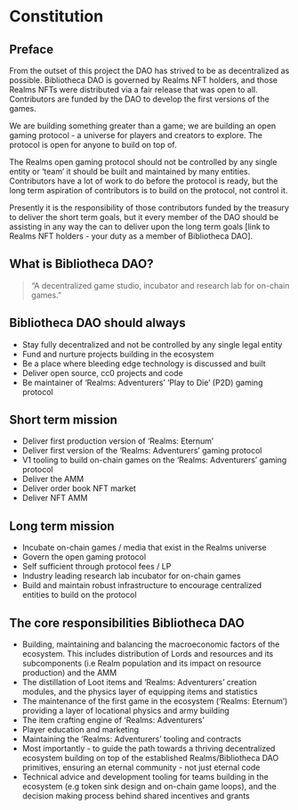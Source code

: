 # Constitution

## Preface

From the outset of this project the DAO has strived to be as decentralized as possible.  Bibliotheca DAO is governed by Realms NFT holders, and those Realms NFTs were distributed via a fair release that was open to all. Contributors are funded by the DAO to develop the first versions of the games.

We are building something greater than a game; we are building an open gaming protocol - a universe for players and creators to explore. The protocol is open for anyone to build on top of. 

The Realms open gaming protocol should not be controlled by any single entity or ‘team’ it should be built and maintained by many entities.  Contributors have a lot of work to do before the protocol is ready, but the long term aspiration of contributors is to build on the protocol, not control it.

Presently it is the responsibility of those contributors funded by the treasury to deliver the short term goals, but it every member of the DAO should be assisting in any way the can to deliver upon the long term goals [link to Realms NFT holders - your duty as a member of Bibliotheca DAO].

## What is Bibliotheca DAO?

> “A decentralized game studio, incubator and research lab for on-chain games.”

## Bibliotheca DAO should always

- Stay fully decentralized and not be controlled by any single legal entity
- Fund and nurture projects building in the ecosystem
- Be a place where bleeding edge technology is discussed and built
- Deliver open source, cc0 projects and code
- Be maintainer of ‘Realms: Adventurers’ ‘Play to Die’ (P2D) gaming protocol

## Short term mission

- Deliver first production version of ‘Realms: Eternum’
- Deliver first version of the ‘Realms: Adventurers’ gaming protocol
- V1 tooling to build on-chain games on the ‘Realms: Adventurers’ gaming protocol
- Deliver the AMM
- Deliver order book NFT market
- Deliver NFT AMM

## Long term mission
- Incubate on-chain games / media that exist in the Realms universe
- Govern the open gaming protocol
- Self sufficient through protocol fees / LP
- Industry leading research lab incubator for on-chain games
- Build and maintain robust infrastructure to encourage centralized entities to build on the protocol

## The core responsibilities Bibliotheca DAO
- Building, maintaining and balancing the macroeconomic factors of the ecosystem. This includes distribution of Lords and resources and its subcomponents (i.e Realm population and its impact on resource production) and the AMM
- The distillation of Loot items and ‘Realms: Adventurers’ creation modules, and the physics layer of equipping items and statistics
- The maintenance of the first game in the ecosystem (‘Realms: Eternum’) providing a layer of locational physics and army building
- The item crafting engine of ‘Realms: Adventurers’ 
- Player education and marketing
- Maintaining the ‘Realms: Adventurers’ tooling and contracts
- Most importantly - to guide the path towards a thriving decentralized ecosystem building on top of the established Realms/Bibliotheca DAO primitives, ensuring an eternal community - not just eternal code
- Technical advice and development tooling for teams building in the ecosystem (e.g token sink design and on-chain game loops), and the decision making process behind shared incentives and grants